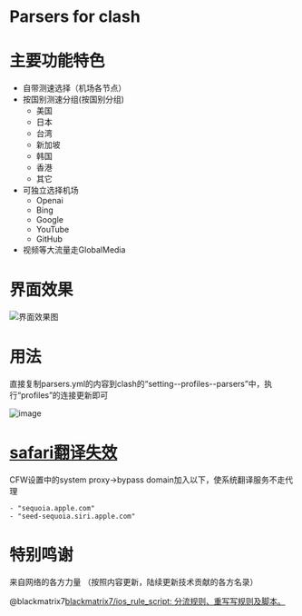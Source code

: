 # Parsers for clash
 
# 主要功能特色
- 自带测速选择（机场各节点）
- 按国别测速分组(按国别分组)
    - 美国
    - 日本
    - 台湾
    - 新加坡
    - 韩国
    - 香港
    - 其它
- 可独立选择机场
    - Openai
    - Bing
    - Google
    - YouTube
    - GitHub
- 视频等大流量走GlobalMedia

# 界面效果
![界面效果图](https://github.com/pencilheart/Parsers-for-clash/assets/61617063/e313f7bb-5a2a-4a5b-8f1f-38d16eec05b0)


# 用法
直接复制parsers.yml的内容到clash的“setting--profiles--parsers”中，执行“profiles”的连接更新即可

![image](https://github.com/iczrac/Parsers-for-clash/assets/73928031/2cf51196-ded5-4cfe-b78b-445410a05bd2)

# [safari翻译失效](https://github.com/ripperhe/Bob/issues/405)
CFW设置中的system proxy->bypass domain加入以下，使系统翻译服务不走代理
```
- "sequoia.apple.com"
- "seed-sequoia.siri.apple.com"
```

# 特别鸣谢
来自网络的各方力量
（按照内容更新，陆续更新技术贡献的各方名录）

@blackmatrix7[blackmatrix7/ios_rule_script: 分流规则、重写写规则及脚本。](https://github.com/blackmatrix7/ios_rule_script)
